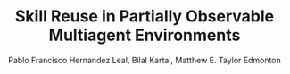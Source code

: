 ---
paperId: 42
author: Pablo Francisco Hernandez Leal, Bilal Kartal, Matthew E. Taylor Edmonton
publicationauthor: Hernandez Leal, P. F. et al.
title: Skill Reuse in Partially Observable Multiagent Environments
pdf: Poster_Pablo_Hernandez.pdf
poster: --
alt: --
type: Poster
topic: Robotics
link: --
conference: neurips
year: 2018
tags: neurips-2018
location: Montreal, Canada
---